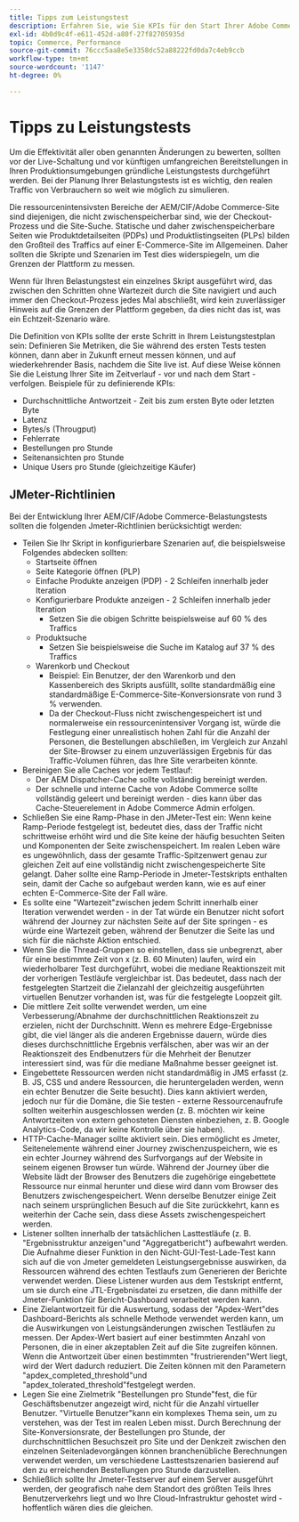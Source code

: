 ```yaml
---
title: Tipps zum Leistungstest
description: Erfahren Sie, wie Sie KPIs für den Start Ihrer Adobe Commerce- und Adobe Experience Manager-Lösung festlegen.
exl-id: 4b0d9c4f-e611-452d-a80f-27f82705935d
topic: Commerce, Performance
source-git-commit: 76ccc5aa8e5e3358dc52a88222fd0da7c4eb9ccb
workflow-type: tm+mt
source-wordcount: '1147'
ht-degree: 0%

---
```


# Tipps zu Leistungstests

Um die Effektivität aller oben genannten Änderungen zu bewerten, sollten vor der Live-Schaltung und vor künftigen umfangreichen Bereitstellungen in Ihren Produktionsumgebungen gründliche Leistungstests durchgeführt werden. Bei der Planung Ihrer Belastungstests ist es wichtig, den realen Traffic von Verbrauchern so weit wie möglich zu simulieren.

Die ressourcenintensivsten Bereiche der AEM/CIF/Adobe Commerce-Site sind diejenigen, die nicht zwischenspeicherbar sind, wie der Checkout-Prozess und die Site-Suche. Statische und daher zwischenspeicherbare Seiten wie Produktdetailseiten (PDPs) und Produktlistingseiten (PLPs) bilden den Großteil des Traffics auf einer E-Commerce-Site im Allgemeinen. Daher sollten die Skripte und Szenarien im Test dies widerspiegeln, um die Grenzen der Plattform zu messen.

Wenn für Ihren Belastungstest ein einzelnes Skript ausgeführt wird, das zwischen den Schritten ohne Wartezeit durch die Site navigiert und auch immer den Checkout-Prozess jedes Mal abschließt, wird kein zuverlässiger Hinweis auf die Grenzen der Plattform gegeben, da dies nicht das ist, was ein Echtzeit-Szenario wäre.

Die Definition von KPIs sollte der erste Schritt in Ihrem Leistungstestplan sein: Definieren Sie Metriken, die Sie während des ersten Tests testen können, dann aber in Zukunft erneut messen können, und auf wiederkehrender Basis, nachdem die Site live ist. Auf diese Weise können Sie die Leistung Ihrer Site im Zeitverlauf - vor und nach dem Start - verfolgen. Beispiele für zu definierende KPIs:

- Durchschnittliche Antwortzeit - Zeit bis zum ersten Byte oder letzten Byte
- Latenz
- Bytes/s (Througput)
- Fehlerrate
- Bestellungen pro Stunde
- Seitenansichten pro Stunde
- Unique Users pro Stunde (gleichzeitige Käufer)

## JMeter-Richtlinien

Bei der Entwicklung Ihrer AEM/CIF/Adobe Commerce-Belastungstests sollten die folgenden Jmeter-Richtlinien berücksichtigt werden:

- Teilen Sie Ihr Skript in konfigurierbare Szenarien auf, die beispielsweise Folgendes abdecken sollten:
   - Startseite öffnen
   - Seite Kategorie öffnen (PLP)
   - Einfache Produkte anzeigen (PDP) - 2 Schleifen innerhalb jeder Iteration
   - Konfigurierbare Produkte anzeigen - 2 Schleifen innerhalb jeder Iteration
      - Setzen Sie die obigen Schritte beispielsweise auf 60 % des Traffics
   - Produktsuche
      - Setzen Sie beispielsweise die Suche im Katalog auf 37 % des Traffics
   - Warenkorb und Checkout
      - Beispiel: Ein Benutzer, der den Warenkorb und den Kassenbereich des Skripts ausfüllt, sollte standardmäßig eine standardmäßige E-Commerce-Site-Konversionsrate von rund 3 % verwenden.
      - Da der Checkout-Fluss nicht zwischengespeichert ist und normalerweise ein ressourcenintensiver Vorgang ist, würde die Festlegung einer unrealistisch hohen Zahl für die Anzahl der Personen, die Bestellungen abschließen, im Vergleich zur Anzahl der Site-Browser zu einem unzuverlässigen Ergebnis für das Traffic-Volumen führen, das Ihre Site verarbeiten könnte.
- Bereinigen Sie alle Caches vor jedem Testlauf:
   - Der AEM Dispatcher-Cache sollte vollständig bereinigt werden.
   - Der schnelle und interne Cache von Adobe Commerce sollte vollständig geleert und bereinigt werden - dies kann über das Cache-Steuerelement in Adobe Commerce Admin erfolgen.
- Schließen Sie eine Ramp-Phase in den JMeter-Test ein: Wenn keine Ramp-Periode festgelegt ist, bedeutet dies, dass der Traffic nicht schrittweise erhöht wird und die Site keine der häufig besuchten Seiten und Komponenten der Seite zwischenspeichert. Im realen Leben wäre es ungewöhnlich, dass der gesamte Traffic-Spitzenwert genau zur gleichen Zeit auf eine vollständig nicht zwischengespeicherte Site gelangt. Daher sollte eine Ramp-Periode in Jmeter-Testskripts enthalten sein, damit der Cache so aufgebaut werden kann, wie es auf einer echten E-Commerce-Site der Fall wäre.
- Es sollte eine &quot;Wartezeit&quot;zwischen jedem Schritt innerhalb einer Iteration verwendet werden - in der Tat würde ein Benutzer nicht sofort während der Journey zur nächsten Seite auf der Site springen - es würde eine Wartezeit geben, während der Benutzer die Seite las und sich für die nächste Aktion entschied.
- Wenn Sie die Thread-Gruppen so einstellen, dass sie unbegrenzt, aber für eine bestimmte Zeit von x (z. B. 60 Minuten) laufen, wird ein wiederholbarer Test durchgeführt, wobei die mediane Reaktionszeit mit der vorherigen Testläufe vergleichbar ist. Das bedeutet, dass nach der festgelegten Startzeit die Zielanzahl der gleichzeitig ausgeführten virtuellen Benutzer vorhanden ist, was für die festgelegte Loopzeit gilt.
- Die mittlere Zeit sollte verwendet werden, um eine Verbesserung/Abnahme der durchschnittlichen Reaktionszeit zu erzielen, nicht der Durchschnitt. Wenn es mehrere Edge-Ergebnisse gibt, die viel länger als die anderen Ergebnisse dauern, würde dies dieses durchschnittliche Ergebnis verfälschen, aber was wir an der Reaktionszeit des Endbenutzers für die Mehrheit der Benutzer interessiert sind, was für die mediane Maßnahme besser geeignet ist.
- Eingebettete Ressourcen werden nicht standardmäßig in JMS erfasst (z. B. JS, CSS und andere Ressourcen, die heruntergeladen werden, wenn ein echter Benutzer die Seite besucht). Dies kann aktiviert werden, jedoch nur für die Domäne, die Sie testen - externe Ressourcenaufrufe sollten weiterhin ausgeschlossen werden (z. B. möchten wir keine Antwortzeiten von extern gehosteten Diensten einbeziehen, z. B. Google Analytics-Code, da wir keine Kontrolle über sie haben).
- HTTP-Cache-Manager sollte aktiviert sein. Dies ermöglicht es Jmeter, Seitenelemente während einer Journey zwischenzuspeichern, wie es ein echter Journey während des Surfvorgangs auf der Website in seinem eigenen Browser tun würde. Während der Journey über die Website lädt der Browser des Benutzers die zugehörige eingebettete Ressource nur einmal herunter und diese wird dann vom Browser des Benutzers zwischengespeichert. Wenn derselbe Benutzer einige Zeit nach seinem ursprünglichen Besuch auf die Site zurückkehrt, kann es weiterhin der Cache sein, dass diese Assets zwischengespeichert werden.
- Listener sollten innerhalb der tatsächlichen Lasttestläufe (z. B. &quot;Ergebnisstruktur anzeigen&quot;und &quot;Aggregatbericht&quot;) aufbewahrt werden. Die Aufnahme dieser Funktion in den Nicht-GUI-Test-Lade-Test kann sich auf die von Jmeter gemeldeten Leistungsergebnisse auswirken, da Ressourcen während des echten Testlaufs zum Generieren der Berichte verwendet werden. Diese Listener wurden aus dem Testskript entfernt, um sie durch eine JTL-Ergebnisdatei zu ersetzen, die dann mithilfe der Jmeter-Funktion für Bericht-Dashboard verarbeitet werden kann.
- Eine Zielantwortzeit für die Auswertung, sodass der &quot;Apdex-Wert&quot;des Dashboard-Berichts als schnelle Methode verwendet werden kann, um die Auswirkungen von Leistungsänderungen zwischen Testläufen zu messen. Der Apdex-Wert basiert auf einer bestimmten Anzahl von Personen, die in einer akzeptablen Zeit auf die Site zugreifen können. Wenn die Antwortzeit über einen bestimmten &quot;frustrierenden&quot;Wert liegt, wird der Wert dadurch reduziert. Die Zeiten können mit den Parametern &quot;apdex_completed_threshold&quot;und &quot;apdex_tolerated_threshold&quot;festgelegt werden.
- Legen Sie eine Zielmetrik &quot;Bestellungen pro Stunde&quot;fest, die für Geschäftsbenutzer angezeigt wird, nicht für die Anzahl virtueller Benutzer. &quot;Virtuelle Benutzer&quot;kann ein komplexes Thema sein, um zu verstehen, was der Test im realen Leben misst. Durch Berechnung der Site-Konversionsrate, der Bestellungen pro Stunde, der durchschnittlichen Besuchszeit pro Site und der Denkzeit zwischen den einzelnen Seitenladevorgängen können branchenübliche Berechnungen verwendet werden, um verschiedene Lasttestszenarien basierend auf den zu erreichenden Bestellungen pro Stunde darzustellen.
- Schließlich sollte Ihr Jmeter-Testserver auf einem Server ausgeführt werden, der geografisch nahe dem Standort des größten Teils Ihres Benutzerverkehrs liegt und wo Ihre Cloud-Infrastruktur gehostet wird - hoffentlich wären dies die gleichen.
